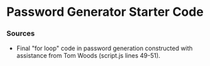 # Password Generator Starter Code






### Sources

- Final "for loop" code in password generation constructed with assistance from Tom Woods (script.js lines 49-51).